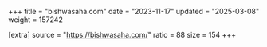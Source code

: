 +++
title = "bishwasaha.com"
date = "2023-11-17"
updated = "2025-03-08"
weight = 157242

[extra]
source = "https://bishwasaha.com/"
ratio = 88
size = 154
+++
